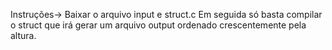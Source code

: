 Instruções-> Baixar o arquivo input e struct.c
Em seguida só basta compilar o struct que irá gerar um arquivo output ordenado crescentemente pela altura.